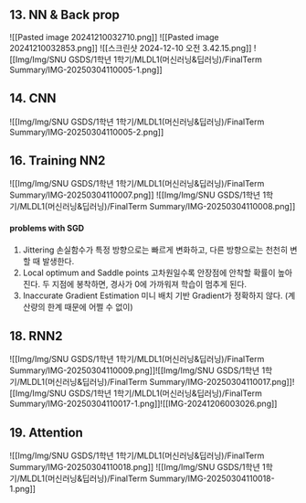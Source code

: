 ## 13. NN & Back prop
![[Pasted image 20241210032710.png]]
![[Pasted image 20241210032853.png]]
![[스크린샷 2024-12-10 오전 3.42.15.png]]
![[Img/Img/SNU GSDS/1학년 1학기/MLDL1(머신러닝&딥러닝)/FinalTerm Summary/IMG-20250304110005-1.png]]
## 14. CNN
![[Img/Img/SNU GSDS/1학년 1학기/MLDL1(머신러닝&딥러닝)/FinalTerm Summary/IMG-20250304110005-2.png]]
## 16. Training NN2
![[Img/Img/SNU GSDS/1학년 1학기/MLDL1(머신러닝&딥러닝)/FinalTerm Summary/IMG-20250304110007.png]]
![[Img/Img/SNU GSDS/1학년 1학기/MLDL1(머신러닝&딥러닝)/FinalTerm Summary/IMG-20250304110008.png]]
#### problems with SGD
1. Jittering
   손실함수가 특정 방향으로는 빠르게 변화하고, 다른 방향으로는 천천히 변할 때 발생한다. 
2. Local optimum and Saddle points
   고차원일수록 안장점에 안착할 확률이 높아진다. 
   두 지점에 봉착하면, 경사가 0에 가까워져 학습이 멈추게 된다. 
3. Inaccurate Gradient Estimation
   미니 배치 기반 Gradient가 정확하지 않다. (계산량의 한계 때문에 어쩔 수 없이)
   
## 18. RNN2
![[Img/Img/SNU GSDS/1학년 1학기/MLDL1(머신러닝&딥러닝)/FinalTerm Summary/IMG-20250304110009.png]]![[Img/Img/SNU GSDS/1학년 1학기/MLDL1(머신러닝&딥러닝)/FinalTerm Summary/IMG-20250304110017.png]]![[Img/Img/SNU GSDS/1학년 1학기/MLDL1(머신러닝&딥러닝)/FinalTerm Summary/IMG-20250304110017-1.png]]![[IMG-20241206003026.png]]
## 19. Attention
![[Img/Img/SNU GSDS/1학년 1학기/MLDL1(머신러닝&딥러닝)/FinalTerm Summary/IMG-20250304110018.png]]
![[Img/Img/SNU GSDS/1학년 1학기/MLDL1(머신러닝&딥러닝)/FinalTerm Summary/IMG-20250304110018-1.png]]